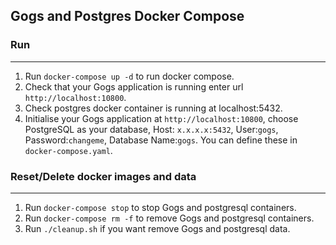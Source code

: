 ## Gogs and Postgres Docker Compose
### Run
---

1. Run `docker-compose up -d` to run docker compose.
2. Check that your Gogs application is running enter url `http://localhost:10800`.
3. Check postgres docker container is running at localhost:5432.
4. Initialise your Gogs application at `http://localhost:10800`, choose PostgreSQL as your database, Host: `x.x.x.x:5432`, User:`gogs`, Password:`changeme`, Database Name:`gogs`. You can define these in `docker-compose.yaml`.

### Reset/Delete docker images and data
---

1. Run `docker-compose stop` to stop Gogs and postgresql containers.
2. Run `docker-compose rm -f` to remove Gogs and postgresql containers.
3. Run `./cleanup.sh` if you want remove Gogs and postgresql data.
